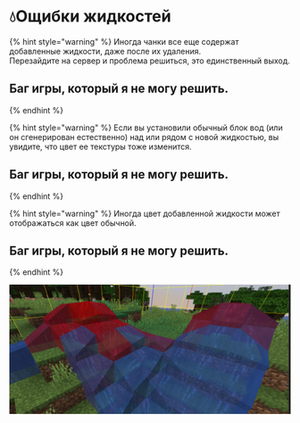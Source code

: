 # 💧Ощибки жидкостей

{% hint style="warning" %}
Иногда чанки все еще содержат добавленные жидкости, даже после их удаления.  
Перезайдите на сервер и проблема решиться, это единственный выход.

## **Баг игры, который я не могу решить.**
{% endhint %}

{% hint style="warning" %}
Если вы установили обычный блок вод \(или он сгенерирован естественно\) над или рядом с новой жидкостью, вы увидите, что цвет ее текстуры тоже изменится.

## **Баг игры, который я не могу решить.**
{% endhint %}

{% hint style="warning" %}
Иногда цвет добавленной жидкости может отображаться как цвет обычной.

## **Баг игры, который я не могу решить.**
{% endhint %}

![](../.gitbook/assets/immagine%20%2814%29%20%281%29%20%282%29%20%283%29%20%283%29%20%284%29%20%284%29%20%285%29%20%287%29%20%288%29%20%283%29%20%284%29.png)


